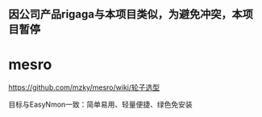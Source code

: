 ## 因公司产品rigaga与本项目类似，为避免冲突，本项目暂停


# mesro
https://github.com/mzky/mesro/wiki/轮子选型

目标与EasyNmon一致：简单易用、轻量便捷、绿色免安装



